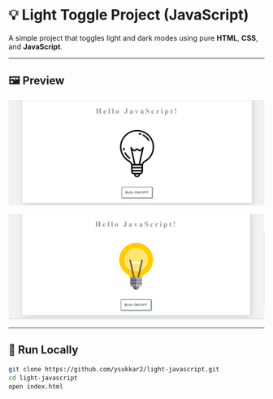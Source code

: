 # 💡 Light Toggle Project (JavaScript)

A simple project that toggles light and dark modes using pure **HTML**, **CSS**, and **JavaScript**.

---

## 🖼️ Preview

![App Screenshot](assets/image1.png)

![App Screenshot](assets/image2.png)

---

## 🚀 Run Locally

```bash
git clone https://github.com/ysukkar2/light-javascript.git
cd light-javascript
open index.html
